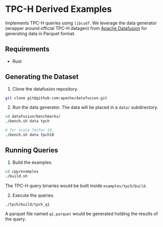 # TPC-H Derived Examples

Implements TPC-H queries using `libcudf`. We leverage the data generator (wrapper around official TPC-H datagen) from [Apache Datafusion](https://github.com/apache/datafusion) for generating data in Parquet format.

## Requirements

- Rust

## Generating the Dataset

1. Clone the datafusion repository.
```bash
git clone git@github.com:apache/datafusion.git
```

2. Run the data generator. The data will be placed in a `data/` subdirectory.
```bash
cd datafusion/benchmarks/
./bench.sh data tpch

# for scale factor 10,
./bench.sh data tpch10
```

## Running Queries

1. Build the examples.
```bash
cd cpp/examples
./build.sh
```
The TPC-H query binaries would be built inside `examples/tpch/build`.

2. Execute the queries.
```bash
./tpch/build/tpch_q1
```
A parquet file named `q1.parquet` would be generated holding the results of the query.
